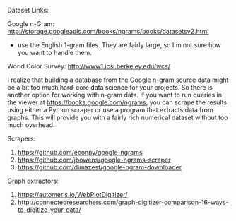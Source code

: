 Dataset Links:

Google n-Gram: http://storage.googleapis.com/books/ngrams/books/datasetsv2.html

* use the English 1-gram files. They are fairly large, so I'm not sure how you want to handle them.

World Color Survey: http://www1.icsi.berkeley.edu/wcs/

I realize that building a database from the Google n-gram source data might be a bit too much hard-core data science for your projects. So there is another option for working with n-gram data. If you want to run queries in the viewer at https://books.google.com/ngrams, you can scrape the results using either a Python scraper or use a program that extracts data from graphs. This will provide you with a fairly rich numerical dataset without too much overhead.

Scrapers:
1) https://github.com/econpy/google-ngrams
2) https://github.com/jbowens/google-ngrams-scraper
3) https://github.com/dimazest/google-ngram-downloader

Graph extractors:
1) https://automeris.io/WebPlotDigitizer/
2) http://connectedresearchers.com/graph-digitizer-comparison-16-ways-to-digitize-your-data/
